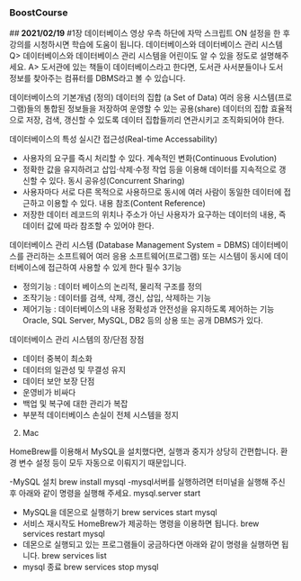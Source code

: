 ### BoostCourse

##<b> 2021/02/19</b>
#1장
데이터베이스
영상 우측 하단에 자막 스크립트 ON 설정을 한 후 강의를 시청하시면 학습에 도움이 됩니다.
데이터베이스와 데이터베이스 관리 시스템
Q> 데이터베이스와 데이터베이스 관리 시스템을 어린이도 알 수 있을 정도로 설명해주세요.
A> 도서관에 있는 책들이 데이터베이스라고 한다면, 도서관 사서분들이나 도서 정보를 찾아주는 컴퓨터를 DBMS라고 볼 수 있습니다.

데이터베이스의 기본개념 (정의)
데이터의 집합 (a Set of Data)
여러 응용 시스템(프로그램)들의 통합된 정보들을 저장하여 운영할 수 있는 공용(share) 데이터의 집합
효율적으로 저장, 검색, 갱신할 수 있도록 데이터 집합들끼리 연관시키고 조직화되어야 한다.

데이터베이스의 특성
실시간 접근성(Real-time Accessability)
- 사용자의 요구를 즉시 처리할 수 있다.
계속적인 변화(Continuous Evolution)
- 정확한 값을 유지하려고 삽입·삭제·수정 작업 등을 이용해 데이터를 지속적으로 갱신할 수 있다.
동시 공유성(Concurrent Sharing)
- 사용자마다 서로 다른 목적으로 사용하므로 동시에 여러 사람이 동일한 데이터에 접근하고 이용할 수 있다.
내용 참조(Content Reference)
- 저장한 데이터 레코드의 위치나 주소가 아닌 사용자가 요구하는 데이터의 내용, 즉 데이터 값에 따라 참조할 수 있어야 한다.

데이터베이스 관리 시스템 (Database Management System = DBMS)
데이터베이스를 관리하는 소프트웨어
여러 응용 소프트웨어(프로그램) 또는 시스템이 동시에 데이터베이스에 접근하여 사용할 수 있게 한다
필수 3기능
- 정의기능 :  데이터 베이스의 논리적, 물리적 구조를 정의
- 조작기능 : 데이터를 검색, 삭제, 갱신, 삽입, 삭제하는 기능
- 제어기능 :  데이터베이스의 내용 정확성과 안전성을 유지하도록 제어하는 기능
Oracle, SQL Server, MySQL, DB2 등의 상용 또는 공개 DBMS가 있다.
    
데이터베이스 관리 시스템의 장/단점
장점
- 데이터 중복이 최소화
- 데이터의 일관성 및 무결성 유지 
- 데이터 보안 보장
단점
- 운영비가 비싸다
- 백업 및 복구에 대한 관리가 복잡
- 부분적 데이터베이스 손실이 전체 시스템을 정지

2. Mac

HomeBrew를 이용해서 MySQL을 설치했다면, 실행과 중지가 상당히 간편합니다.
환경 변수 설정 등이 모두 자동으로 이뤄지기 때문입니다.

-MySQL 설치
brew install mysql
-mysql서버를 실행하려면 터미널을 실행해 주신 후 아래와 같이 명령을 실행해 주세요.
mysql.server start

- MySQL을 데몬으로 실행하기
brew services start mysql
- 서비스 재시작도 HomeBrew가 제공하는 명령을 이용하면 됩니다.
brew services restart mysql
- 데몬으로 실행되고 있는 프로그램들이 궁금하다면 아래와 같이 명령을 실행하면 됩니다.
brew services list
- mysql 종료 
brew services stop mysql
